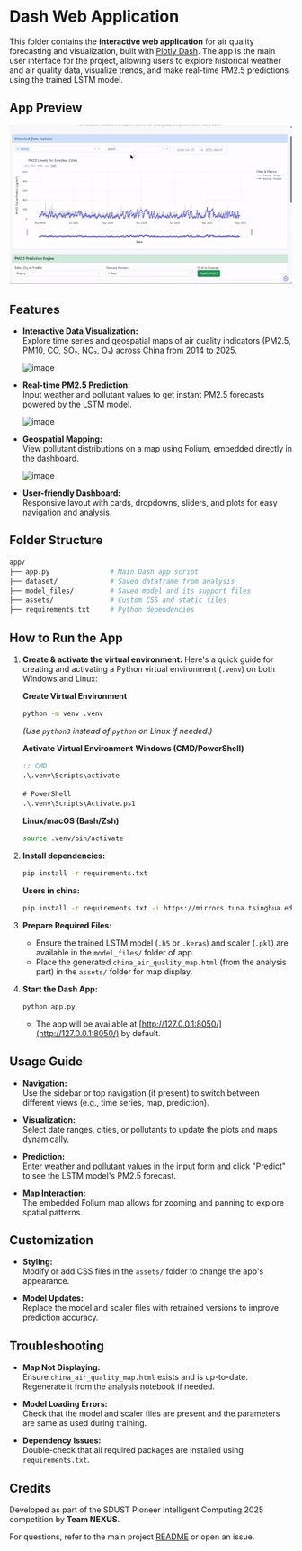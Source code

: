 # Dash Web Application

This folder contains the **interactive web application** for air quality forecasting and visualization, built with [Plotly Dash](https://dash.plotly.com/). The app is the main user interface for the project, allowing users to explore historical weather and air quality data, visualize trends, and make real-time PM2.5 predictions using the trained LSTM model.

## App Preview

  ![App Preview](../app-preview.gif)

## Features

- **Interactive Data Visualization:**  
  Explore time series and geospatial maps of air quality indicators (PM2.5, PM10, CO, SO₂, NO₂, O₃) across China from 2014 to 2025.

  ![image](https://github.com/user-attachments/assets/fb7ee39f-ebe1-4bda-a91e-77fe3a658e9c)

- **Real-time PM2.5 Prediction:**  
  Input weather and pollutant values to get instant PM2.5 forecasts powered by the LSTM model.

  ![image](https://github.com/user-attachments/assets/c37b1031-7fd8-4f6f-a547-1afbe3daa500)

- **Geospatial Mapping:**  
  View pollutant distributions on a map using Folium, embedded directly in the dashboard.

  ![image](https://github.com/user-attachments/assets/19726af3-f007-49aa-b333-6c3576955223)

- **User-friendly Dashboard:**  
  Responsive layout with cards, dropdowns, sliders, and plots for easy navigation and analysis.


## Folder Structure

```bash
app/
├── app.py               # Main Dash app script
├── dataset/             # Saved dataframe from analysis 
├── model_files/         # Saved model and its support files
├── assets/              # Custom CSS and static files
├── requirements.txt     # Python dependencies
```


## How to Run the App

1. **Create & activate the virtual environment:**
   Here's a quick guide for creating and activating a Python virtual environment (`.venv`) on both Windows and Linux:

    **Create Virtual Environment**
    ```bash
    python -m venv .venv
    ```
    *(Use `python3` instead of `python` on Linux if needed.)*

    **Activate Virtual Environment**
    **Windows (CMD/PowerShell)**
    ```cmd
    :: CMD
    .\.venv\Scripts\activate

    # PowerShell
    .\.venv\Scripts\Activate.ps1
    ```

    **Linux/macOS (Bash/Zsh)**
    ```bash
    source .venv/bin/activate
    ```

2. **Install dependencies:**
   ```sh
   pip install -r requirements.txt
   ```
   **Users in china:**
   ```sh
   pip install -r requirements.txt -i https://mirrors.tuna.tsinghua.edu.cn/pypi/web/simple
   ```

3. **Prepare Required Files:**
   - Ensure the trained LSTM model (`.h5` or `.keras`) and scaler (`.pkl`) are available in the `model_files/` folder of app.
   - Place the generated `china_air_quality_map.html` (from the analysis part) in the `assets/` folder for map display.

4. **Start the Dash App:**
   ```sh
   python app.py
   ```
   - The app will be available at [http://127.0.0.1:8050/](http://127.0.0.1:8050/) by default.


## Usage Guide

- **Navigation:**  
  Use the sidebar or top navigation (if present) to switch between different views (e.g., time series, map, prediction).

- **Visualization:**  
  Select date ranges, cities, or pollutants to update the plots and maps dynamically.

- **Prediction:**  
  Enter weather and pollutant values in the input form and click "Predict" to see the LSTM model's PM2.5 forecast.

- **Map Interaction:**  
  The embedded Folium map allows for zooming and panning to explore spatial patterns.


## Customization

- **Styling:**  
  Modify or add CSS files in the `assets/` folder to change the app's appearance.

- **Model Updates:**  
  Replace the model and scaler files with retrained versions to improve prediction accuracy.


## Troubleshooting

- **Map Not Displaying:**  
  Ensure `china_air_quality_map.html` exists and is up-to-date. Regenerate it from the analysis notebook if needed.

- **Model Loading Errors:**  
  Check that the model and scaler files are present and the parameters are same as used during training.

- **Dependency Issues:**  
  Double-check that all required packages are installed using `requirements.txt`.


## Credits

Developed as part of the SDUST Pioneer Intelligent Computing 2025 competition by **Team NEXUS**.

For questions, refer to the main project [README](../README.md) or open an issue.
